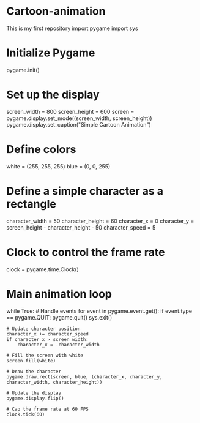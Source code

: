 # Cartoon-animation
This is my first repository
import pygame
import sys

# Initialize Pygame
pygame.init()

# Set up the display
screen_width = 800
screen_height = 600
screen = pygame.display.set_mode((screen_width, screen_height))
pygame.display.set_caption("Simple Cartoon Animation")

# Define colors
white = (255, 255, 255)
blue = (0, 0, 255)

# Define a simple character as a rectangle
character_width = 50
character_height = 60
character_x = 0
character_y = screen_height - character_height - 50
character_speed = 5

# Clock to control the frame rate
clock = pygame.time.Clock()

# Main animation loop
while True:
    # Handle events
    for event in pygame.event.get():
        if event.type == pygame.QUIT:
            pygame.quit()
            sys.exit()

    # Update character position
    character_x += character_speed
    if character_x > screen_width:
        character_x = -character_width

    # Fill the screen with white
    screen.fill(white)

    # Draw the character
    pygame.draw.rect(screen, blue, (character_x, character_y, character_width, character_height))

    # Update the display
    pygame.display.flip()

    # Cap the frame rate at 60 FPS
    clock.tick(60)
